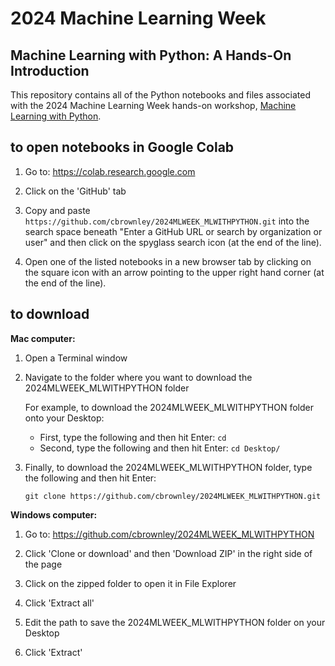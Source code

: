 # 2024 Machine Learning Week

## Machine Learning with Python: A Hands-On Introduction

This repository contains all of the Python notebooks and files associated with the 2024 Machine Learning Week hands-on workshop, [Machine Learning with Python](https://www.predictiveanalyticsworld.com/machinelearningweek/workshops/machine-learning-with-python-a-hands-on-introduction/).


## to open notebooks in Google Colab

1. Go to: https://colab.research.google.com

2. Click on the 'GitHub' tab

3. Copy and paste `https://github.com/cbrownley/2024MLWEEK_MLWITHPYTHON.git` into the search space beneath "Enter a GitHub URL or search by organization or user" and then click on the spyglass search icon (at the end of the line).

4. Open one of the listed notebooks in a new browser tab by clicking on the square icon with an arrow pointing to the upper right hand corner (at the end of the line).


## to download

**Mac computer:**

1. Open a Terminal window

2. Navigate to the folder where you want to download the 2024MLWEEK_MLWITHPYTHON folder

    For example, to download the 2024MLWEEK_MLWITHPYTHON folder onto your Desktop:
    - First, type the following and then hit Enter: `cd`
    - Second, type the following and then hit Enter: `cd Desktop/`

3. Finally, to download the 2024MLWEEK_MLWITHPYTHON folder, type the following and then hit Enter:

    `git clone https://github.com/cbrownley/2024MLWEEK_MLWITHPYTHON.git`


**Windows computer:**

1. Go to: https://github.com/cbrownley/2024MLWEEK_MLWITHPYTHON

2. Click 'Clone or download' and then 'Download ZIP' in the right side of the page

3. Click on the zipped folder to open it in File Explorer

4. Click 'Extract all'

5. Edit the path to save the 2024MLWEEK_MLWITHPYTHON folder on your Desktop

6. Click 'Extract'
